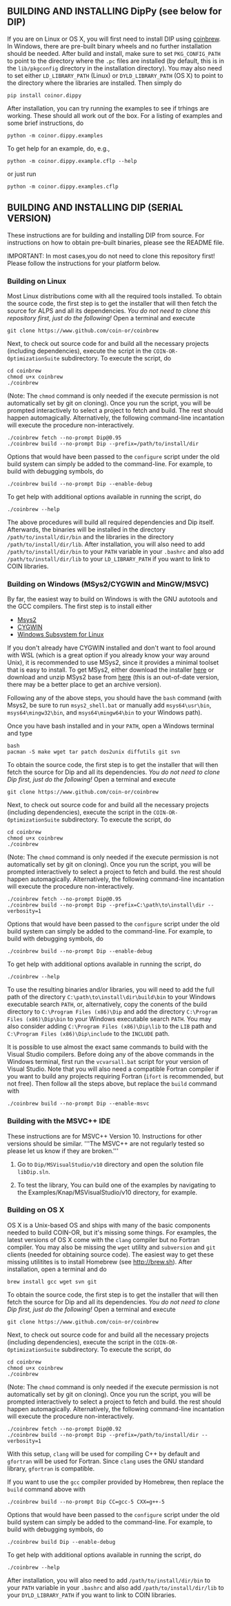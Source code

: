 ## BUILDING AND INSTALLING DipPy (see below for DIP)

If you are on Linux or OS X, you will first need to install DIP using 
[coinbrew](https://github.com/coin-or/coinbrew). In Windows, there are pre-built
binary wheels and no further installation should be needed. After build and install,
make sure to set `PKG_CONFIG_PATH` to point to the directory where the 
`.pc` files are installed (by default, this is in the `lib/pkgconfig` directory 
in the installation directory). You may also need to set either `LD_LIBRARY_PATH` (Linux)
or `DYLD_LIBRARY_PATH` (OS X) to point to the directory where the libraries are 
installed. Then simply do
```
pip install coinor.dippy
```
After installation, you can try running the examples to see if trhings are working.
These should all work out of the box. For a listing of examples and some brief
instructions, do
```
python -m coinor.dippy.examples
```
To get help for an example, do, e.g.,
```
python -m coinor.dippy.example.cflp --help
```
or just run
```
python -m coinor.dippy.examples.cflp
```
## BUILDING AND INSTALLING DIP (SERIAL VERSION)

These instructions are for building and installing DIP from source. For
instructions on how to obtain pre-built binaries, please see the README file.

IMPORTANT: In most cases,you do not need to clone this repository first! 
Please follow the instructions for your platform below.

### Building on Linux

Most Linux distributions come with all the required tools installed. To obtain
the source code, the first step is to get the installer that will then
fetch the source for ALPS and all its dependencies. *You do not need to
clone this repository first, just do the following!* Open a terminal and execute

```
git clone https://www.github.com/coin-or/coinbrew
```

Next, to check out source code for and build all the necessary projects
(including dependencies), execute the script in the `COIN-OR-OptimizationSuite`
subdirectory. To execute the script, do

```
cd coinbrew
chmod u+x coinbrew
./coinbrew
```

(Note: The `chmod` command is only needed if the execute permission is not
automatically set by git on cloning). Once you run the script,
you will be prompted interactively to select a project to fetch and build. The
rest should happen automagically. Alternatively, the following command-line
incantation will execute the procedure non-interactively.

```
./coinbrew fetch --no-prompt Dip@0.95
./coinbrew build --no-prompt Dip --prefix=/path/to/install/dir
```

Options that would have been passed to the `configure` script under the old
build system can simply be added to the command-line. For example, to build
with debugging symbols, do

```
./coinbrew build --no-prompt Dip --enable-debug
```

To get help with additional options available in running the script, do

```
./coinbrew --help
```

The above procedures will build all required dependencies and Dip itself.
Afterwards, the binaries will be installed in the directory
`/path/to/install/dir/bin` and the libraries in the directory
`/path/to/install/dir/lib`. After installation, you will also need to add
`/path/to/install/dir/bin` to your `PATH` variable in your `.bashrc` and also
add `/path/to/install/dir/lib` to your `LD_LIBRARY_PATH` if you want to link
to COIN libraries.

### Building on Windows (MSys2/CYGWIN and MinGW/MSVC)

By far, the easiest way to build on Windows is with the GNU autotools and the
GCC compilers. The first step is to install either
   * [Msys2](https://msys2.github.io/)
   * [CYGWIN](http://cygwin.org/)
   * [Windows Subsystem for Linux](https://docs.microsoft.com/en-us/windows/wsl/install-win10)

If you don't already have CYGWIN installed and don't want to fool around with
WSL (which is a great option if you already know your way around Unix), it is
recommended to use MSys2, since it provides a minimal toolset that is easy to
install. To get MSys2, either download the installer
[here](https://msys2.github.io/) or download and unzip MSys2 base from
[here](http://kent.dl.sourceforge.net/project/msys2/Base/x86_64/msys2-base-x86_64-20150512.tar.xz) 
(this is an out-of-date version, there may be a better place to get an archive
version). 

Following any of the above steps, you should have the `bash` command
(with Msys2, be sure to run `msys2_shell.bat` 
or manually add `msys64\usr\bin`, `msys64\mingw32\bin`, and
`msys64\mingw64\bin` to your Windows path).   

Once you have bash installed and in your `PATH`, open a Windows terminal and
type 

```
bash
pacman -S make wget tar patch dos2unix diffutils git svn
```

To obtain the source code, the first step is to get the installer that will then
fetch the source for Dip and all its dependencies. *You do not need to
clone Dip first, just do the following!* Open a terminal and execute

```
git clone https://www.github.com/coin-or/coinbrew
```

Next, to check out source code for and build all the necessary projects
(including dependencies), execute the script in the `COIN-OR-OptimizationSuite`
subdirectory. To execute the script, do

```
cd coinbrew
chmod u+x coinbrew
./coinbrew
```

(Note: The `chmod` command is only needed if the execute permission is not
automatically set by git on cloning). Once you run the script,
you will be prompted interactively to select a project to fetch and build. the
rest should happen automagically. Alternatively, the following command-line
incantation will execute the procedure non-interactively.

```
./coinbrew fetch --no-prompt Dip@0.95
./coinbrew build --no-prompt Dip --prefix=C:\path\to\install\dir --verbosity=1
```
Options that would have been passed to the `configure` script under the old
build system can simply be added to the command-line. For example, to build
with debugging symbols, do

```
./coinbrew build --no-prompt Dip --enable-debug
```

To get help with additional options available in running the script, do

```
./coinbrew --help
```

To use the resulting binaries and/or libraries, you will need to add the
full path of the directory `C:\path\to\install\dir\build\bin` to your Windows executable 
search `PATH`, or, alternatively, copy the conents of the build directory to 
`C:\Program Files (x86)\Dip` and add the directory
`C:\Program Files (x86)\Dip\bin` 
to your Windows executable search `PATH`. You may also consider adding
`C:\Program Files (x86)\Dip\lib` to the `LIB` path and 
`C:\Program Files (x86)\Dip\include` to the `INCLUDE` path. 

It is possible to use almost the exact same commands to build with the Visual
Studio compilers. Before doing any of the above commands in the Windows
terminal, first run the `vcvarsall.bat` script for your version of Visual
Studio. Note that you will also need a compatible Fortran compiler if you want
to build any projects requiring Fortran (`ifort` is recommended, but not
free). Then follow all the steps above, but replace the `build` command
with

```
./coinbrew build --no-prompt Dip --enable-msvc
```

### Building with the MSVC++ IDE

These instructions are for MSVC++ Version 10. Instructions for other versions
should be similar. '''The MSVC++ are not regularly tested so please let us
know if they are broken.'''

1. Go to `Dip/MSVisualStudio/v10` directory and open the solution
file `libDip.sln`.

2. To test the library, You can build one of the examples by navigating to the
Examples/Knap/MSVisualStudio/v10 directory, for example.


### Building on OS X

OS X is a Unix-based OS and ships with many of the basic components needed to
build COIN-OR, but it's missing some things. For examples, the latest versions
of OS X come with the `clang` compiler but no Fortran compiler. You may also
be missing the `wget` utility and `subversion` and `git` clients (needed for
obtaining source code). The easiest way to get these missing utilitites is to
install Homebrew (see http://brew.sh). After installation, open a terminal and
do

```
brew install gcc wget svn git
```

To obtain the source code, the first step is to get the installer that will
then fetch the source for Dip and all its dependencies. *You do not need to
clone Dip first, just do the following!* Open a terminal and execute

```
git clone https://www.github.com/coin-or/coinbrew
```

Next, to check out source code for and build all the necessary projects
(including dependencies), execute the script in the `COIN-OR-OptimizationSuite`
subdirectory. To execute the script, do

```
cd coinbrew
chmod u+x coinbrew
./coinbrew
```

(Note: The `chmod` command is only needed if the execute permission is not
automatically set by git on cloning). Once you run the script,
you will be prompted interactively to select a project to fetch and build. the
rest should happen automagically. Alternatively, the following command-line
incantation will execute the procedure non-interactively.

```
./coinbrew fetch --no-prompt Dip@0.92
./coinbrew build --no-prompt Dip --prefix=/path/to/install/dir --verbosity=1
```

With this setup, `clang` will be used for compiling C++ by default and
`gfortran` will be used for Fortran. Since `clang` uses the GNU standard
library, `gfortran` is compatible.

If you want to use the `gcc` compiler provided by Homebrew, then replace the
`build` command above with

```
./coinbrew build --no-prompt Dip CC=gcc-5 CXX=g++-5
```

Options that would have been passed to the `configure` script under the old
build system can simply be added to the command-line. For example, to build
with debugging symbols, do

```
./coinbrew build Dip --enable-debug
```

To get help with additional options available in running the script, do

```
./coinbrew --help
```
After installation, you will also need to add `/path/to/install/dir/bin` to your
`PATH` variable in your `.bashrc` and also add `/path/to/install/dir/lib`
to your `DYLD_LIBRARY_PATH` if you want to link to COIN libraries.  

